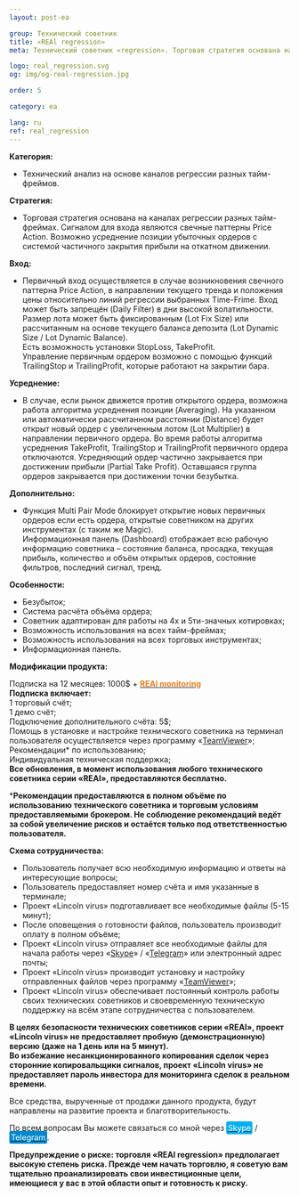 ```yaml
---
layout: post-ea

group: Технический советник
title: «REAl regression»
meta: Технический советник «regression». Торговая стратегия основана на каналах регрессии разных тайм-фреймов.

logo: real_regression.svg
og: img/og-real-regression.jpg

order: 5

category: ea

lang: ru
ref: real_regression
---
```


**Категория:**
  - Технический анализ на основе каналов регрессии разных тайм-фреймов.

**Стратегия:**
  - Торговая стратегия основана на каналах регрессии разных тайм-фреймах. Сигналом для входа являются свечные паттерны Price Action. Возможно усреднение позиции убыточных ордеров с системой частичного закрытия прибыли на откатном движении.


**Вход:**
  - Первичный вход осуществляется в случае возникновения свечного паттерна Price Action, в направлении текущего тренда и положения цены относительно линий регрессии выбранных Time-Frime. Вход может быть запрещён (Daily Filter) в дни высокой волатильности.  
Размер лота может быть фиксированным (Lot Fix Size) или рассчитанным на основе текущего баланса депозита (Lot  Dynamic Size / Lot  Dynamic Balance).  
Есть возможность установки StopLoss, TakeProfit.  
Управление первичным ордером возможно с помощью функций TrailingStop и TrailingProfit, которые работают на закрытии бара. 

**Усреднение:**
  - В случае, если рынок движется против открытого ордера, возможна работа алгоритма усреднения позиции (Averaging). На указанном или автоматически рассчитанном расстоянии (Distance) будет открыт новый ордер с увеличенным лотом (Lot Multiplier) в направлении первичного ордера. Во время работы алгоритма усреднения TakeProfit, TrailingStop и TrailingProfit первичного ордера отключаются. Усредняющий ордер частично закрывается при достижении прибыли (Partial Take Profit). Оставшаяся группа ордеров закрывается при достижении точки безубытка.

**Дополнительно:**
  - Функция Multi Pair Mode блокирует открытие новых первичных ордеров если есть ордера, открытые советником на других инструментах (с таким же Magic).  
Информационная панель (Dashboard) отображает всю рабочую информацию советника – состояние баланса, просадка, текущая прибыль, количество и объём открытых ордеров, состояние фильтров, последний сигнал, тренд. 

**Особенности:**
  - Безубыток;
  - Система расчёта объёма ордера;
  - Советник адаптирован для работы на 4х и 5ти-значных котировках;
  - Возможность использования на всех тайм-фреймах;
  - Возможность использования на всех торговых инструментах;
  - Информационная панель. 

**Модификации продукта:**

  Подписка на 12 месяцев: 1000$ + **<a href="https://lincolnvirus.com/projects/ru/forex/real_monitoring.html" target="_blank"><span style="color:#f07e20">REAl monitoring</span></a>**  
  **Подписка включает:**  
  1 торговый счёт;  
  1 демо счёт;  
  Подключение дополнительного счёта: 5$;  
  Помощь в установке и настройке технического советника на терминал пользователя осуществляется через программу «<a href="https://www.teamviewer.com/ru/" target="_blank">TeamViewer</a>»;  
  Рекомендации* по использованию;  
  Индивидуальная техническая поддержка;  
  **Все обновления, в момент использования любого технического советника серии «REAl», предоставляются бесплатно.**
  
***Рекомендации предоставляются в полном объёме по использованию технического советника и торговым условиям предоставляемыми брокером. Не соблюдение рекомендаций ведёт за собой увеличение рисков и остаётся только под ответственностью пользователя.**
  
  **Схема сотрудничества:**  

- Пользователь получает всю необходимую информацию и ответы на интересующие вопросы;  
- Пользователь предоставляет номер счёта и имя указанные в терминале;  
- Проект «Lincoln virus» подготавливает все необходимые файлы (5-15 минут);  
- После оповещения о готовности файлов, пользователь производит оплату в полном объёме;  
- Проект «Lincoln virus» отправляет все необходимые файлы для начала работы через «<a href="skype:chutkoy89?call" target="_blank">Skype</a>» / «<a href="https://t.me/chutkoy" target="_blank">Telegram</a>» или электронный адрес почты;  
- Проект «Lincoln virus» производит установку и настройку отправленных файлов через программу «<a href="https://www.teamviewer.com/ru/" target="_blank">TeamViewer</a>»;  
- Проект «Lincoln virus» обеспечивает постоянный контроль работы своих технических советников и своевременную техническую поддержку на всём этапе сотрудничества с пользователем.

**В целях безопасности технических советников серии «REAl», проект «Lincoln virus» не предоставляет пробную (демонстрационную) версию (даже на 1 день или на 5 минут).**  
**Во избежание несанкционированного копирования сделок через сторонние копировальщики сигналов, проект «Lincoln virus» не предоставляет пароль инвестора для мониторинга сделок в реальном времени.**

Все средства, вырученные от продажи данного продукта, будут направлены на развитие проекта и благотворительность.

По всем вопросам Вы можете связаться со мной через <a href="skype:chutkoy89?call" target="_blank"><span style="background-color:#00aff0; color:white; padding:3px; border-radius: 3px">Skype</span></a> / <a href="https://t.me/chutkoy" target="_blank"><span style="background-color:#0088cc; color:white; padding:3px; border-radius: 3px">Telegram</span></a>.

**Предупреждение о риске: торговля «REAl regression» предполагает высокую степень риска. Прежде чем начать торговлю, я советую вам тщательно проанализировать свои инвестиционные цели, имеющиеся у вас в этой области опыт и готовность к риску.**
